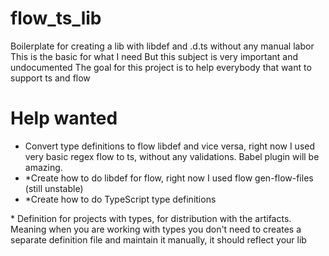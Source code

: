 # flow_ts_lib
Boilerplate for creating a lib with libdef and .d.ts without any manual labor
This is the basic for what I need
But this subject is very important and undocumented
The goal for this project is to help everybody that want to support ts and flow

# Help wanted
- Convert type definitions to flow libdef and vice versa, right now I used very basic regex flow to ts, without any validations. Babel plugin will be amazing.
- *Create how to do libdef for flow, right now I used flow gen-flow-files (still unstable)
- *Create how to do TypeScript type definitions

\* Definition for projects with types, for distribution with the artifacts.
Meaning when you are working with types you don't need to creates a separate definition file and maintain it manually, it should reflect your lib